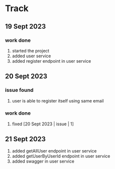 # Track
## 19 Sept 2023
### work done
1. started the project
2. added user service
3. added register endpoint in user service
## 20 Sept 2023
### issue found
1. user is able to register itself using same email
### work done
1. fixed [20 Sept 2023 | issue | 1]
## 21 Sept 2023
1. added getAllUser endpoint in user service
2. added getUserByUserId endpoint in user service
3. added swagger in user service
